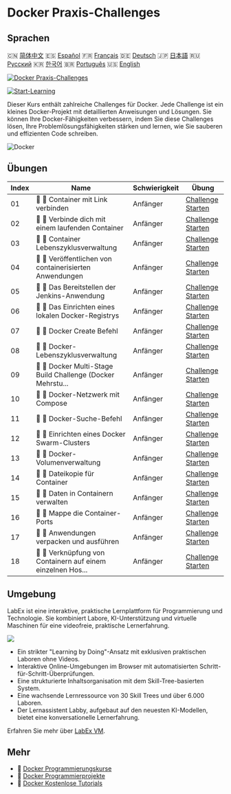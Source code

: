 # Docker Praxis-Challenges

## Sprachen

🇨🇳 [简体中文](README_zh.md) 🇪🇸 [Español](README_es.md) 🇫🇷 [Français](README_fr.md) 🇩🇪 [Deutsch](README_de.md) 🇯🇵 [日本語](README_ja.md) 🇷🇺 [Русский](README_ru.md) 🇰🇷 [한국어](README_ko.md) 🇧🇷 [Português](README_pt.md) 🇺🇸 [English](README.md) 

[![Docker Praxis-Challenges](https://cover-creator.labex.io/docker-practice-challenges.png?lang=de)](https://labex.io/de/courses/docker-practice-challenges)

[![Start-Learning](https://img.shields.io/badge/Start-Learning-whitesmoke?style=for-the-badge)](https://labex.io/de/courses/docker-practice-challenges)

Dieser Kurs enthält zahlreiche Challenges für Docker. Jede Challenge ist ein kleines Docker-Projekt mit detaillierten Anweisungen und Lösungen. Sie können Ihre Docker-Fähigkeiten verbessern, indem Sie diese Challenges lösen, Ihre Problemlösungsfähigkeiten stärken und lernen, wie Sie sauberen und effizienten Code schreiben.

![Docker](https://img.shields.io/badge/Docker-whitesmoke?style=for-the-badge&logo=docker)


## Übungen

|   Index | Name                                                        | Schwierigkeit   | Übung                                                                                                                       |
|---------|-------------------------------------------------------------|-----------------|-----------------------------------------------------------------------------------------------------------------------------|
|      01 | 🎯 🔵 Container mit Link verbinden                          | Anfänger        | <a target='_blank' href='https://labex.io/de/tutorials/docker-connect-containers-with-link-49351'>Challenge Starten</a>     |
|      02 | 🎯 🔵 Verbinde dich mit einem laufenden Container           | Anfänger        | <a target='_blank' href='https://labex.io/de/labs/docker-connect-to-running-container-15812'>Challenge Starten</a>          |
|      03 | 🎯 🔵 Container Lebenszyklusverwaltung                      | Anfänger        | <a target='_blank' href='https://labex.io/de/labs/docker-container-lifecycle-management-7767'>Challenge Starten</a>         |
|      04 | 🎯 🔵 Veröffentlichen von containerisierten Anwendungen     | Anfänger        | <a target='_blank' href='https://labex.io/de/labs/docker-deploy-containerized-applications-16240'>Challenge Starten</a>     |
|      05 | 🎯 🔵 Das Bereitstellen der Jenkins-Anwendung               | Anfänger        | <a target='_blank' href='https://labex.io/de/labs/docker-deploying-jenkins-application-18264'>Challenge Starten</a>         |
|      06 | 🎯 🔵 Das Einrichten eines lokalen Docker-Registrys         | Anfänger        | <a target='_blank' href='https://labex.io/de/labs/docker-deploying-local-docker-registry-17804'>Challenge Starten</a>       |
|      07 | 🎯 🔵 Docker Create Befehl                                  | Anfänger        | <a target='_blank' href='https://labex.io/de/tutorials/docker-docker-create-command-15817'>Challenge Starten</a>            |
|      08 | 🎯 🔵 Docker-Lebenszyklusverwaltung                         | Anfänger        | <a target='_blank' href='https://labex.io/de/labs/docker-docker-lifecycle-management-16232'>Challenge Starten</a>           |
|      09 | 🎯 🔵 Docker Multi-Stage Build Challenge (Docker Mehrstu... | Anfänger        | <a target='_blank' href='https://labex.io/de/labs/docker-docker-multi-stage-build-challenge-15810'>Challenge Starten</a>    |
|      10 | 🎯 🔵 Docker-Netzwerk mit Compose                           | Anfänger        | <a target='_blank' href='https://labex.io/de/labs/docker-docker-network-with-compose-15003'>Challenge Starten</a>           |
|      11 | 🎯 🔵 Docker-Suche-Befehl                                   | Anfänger        | <a target='_blank' href='https://labex.io/de/labs/docker-docker-search-command-16016'>Challenge Starten</a>                 |
|      12 | 🎯 🔵 Einrichten eines Docker Swarm-Clusters                | Anfänger        | <a target='_blank' href='https://labex.io/de/labs/docker-setting-up-docker-swarm-cluster-22289'>Challenge Starten</a>       |
|      13 | 🎯 🔵 Docker-Volumenverwaltung                              | Anfänger        | <a target='_blank' href='https://labex.io/de/tutorials/docker-docker-volume-management-7769'>Challenge Starten</a>          |
|      14 | 🎯 🔵 Dateikopie für Container                              | Anfänger        | <a target='_blank' href='https://labex.io/de/labs/docker-file-copy-for-containers-15813'>Challenge Starten</a>              |
|      15 | 🎯 🔵 Daten in Containern verwalten                         | Anfänger        | <a target='_blank' href='https://labex.io/de/tutorials/docker-manage-data-in-containers-15896'>Challenge Starten</a>        |
|      16 | 🎯 🔵 Mappe die Container-Ports                             | Anfänger        | <a target='_blank' href='https://labex.io/de/labs/docker-map-the-container-ports-16309'>Challenge Starten</a>               |
|      17 | 🎯 🔵 Anwendungen verpacken und ausführen                   | Anfänger        | <a target='_blank' href='https://labex.io/de/labs/docker-package-and-run-applications-16242'>Challenge Starten</a>          |
|      18 | 🎯 🔵 Verknüpfung von Containern auf einem einzelnen Hos... | Anfänger        | <a target='_blank' href='https://labex.io/de/labs/docker-single-host-container-interconnection-18452'>Challenge Starten</a> |

## Umgebung

LabEx ist eine interaktive, praktische Lernplattform für Programmierung und Technologie. Sie kombiniert Labore, KI-Unterstützung und virtuelle Maschinen für eine videofreie, praktische Lernerfahrung.

![](https://tutorial-screenshot.getvm.io/images/vm-1725247253.png)

- Ein strikter "Learning by Doing"-Ansatz mit exklusiven praktischen Laboren ohne Videos.
- Interaktive Online-Umgebungen im Browser mit automatisierten Schritt-für-Schritt-Überprüfungen.
- Eine strukturierte Inhaltsorganisation mit dem Skill-Tree-basierten System.
- Eine wachsende Lernressource von 30 Skill Trees und über 6.000 Laboren.
- Der Lernassistent Labby, aufgebaut auf den neuesten KI-Modellen, bietet eine konversationelle Lernerfahrung.

Erfahren Sie mehr über [LabEx VM](https://support.labex.io/using-labex/virtual-machine).

## Mehr

- 🔗 [Docker Programmierungskurse](https://github.com/labex-labs/awesome-programming-courses)
- 🔗 [Docker Programmierprojekte](https://github.com/labex-labs/awesome-programming-projects)
- 🔗 [Docker Kostenlose Tutorials](https://github.com/labex-labs/docker-free-tutorials)

